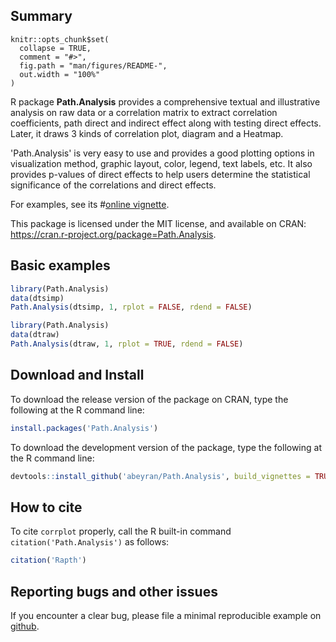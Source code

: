 ## Summary

<!-- README.md is generated from README.Rmd. Please edit that file -->

```{r, include = FALSE}
knitr::opts_chunk$set(
  collapse = TRUE,
  comment = "#>",
  fig.path = "man/figures/README-",
  out.width = "100%"
)
```
R package **Path.Analysis** provides a comprehensive textual and illustrative analysis on raw data or a correlation matrix
to extract correlation coefficients, path direct and indirect effect along with testing direct effects.
Later, it draws 3 kinds of correlation plot, diagram and a Heatmap. 

'Path.Analysis' is very easy to use and provides a good plotting options in 
visualization method, graphic layout, color, legend, text labels, etc. 
It also provides p-values of direct effects to help users determine the 
statistical significance of the correlations and direct effects.

For examples, see its
#[online vignette](https://github.com/abeyran/Path.Analysis).


This package is licensed under the MIT license, and available on CRAN:
<https://cran.r-project.org/package=Path.Analysis>.



## Basic examples

```r
library(Path.Analysis)
data(dtsimp)
Path.Analysis(dtsimp, 1, rplot = FALSE, rdend = FALSE)
```

```r
library(Path.Analysis)
data(dtraw)
Path.Analysis(dtraw, 1, rplot = TRUE, rdend = FALSE)
```

## Download and Install

To download the release version of the package on CRAN, type the following at the R command line:

```r
install.packages('Path.Analysis')
```

To download the development version of the package, type the following at the R command line:

```r
devtools::install_github('abeyran/Path.Analysis', build_vignettes = TRUE)
```

## How to cite

To cite `corrplot` properly, call the R built-in command
`citation('Path.Analysis')` as follows:

```r
citation('Rapth')
```

## Reporting bugs and other issues

If you encounter a clear bug, please file a minimal reproducible example on 
[github](https://github.com/abeyran/Path.Analysis/issues).

